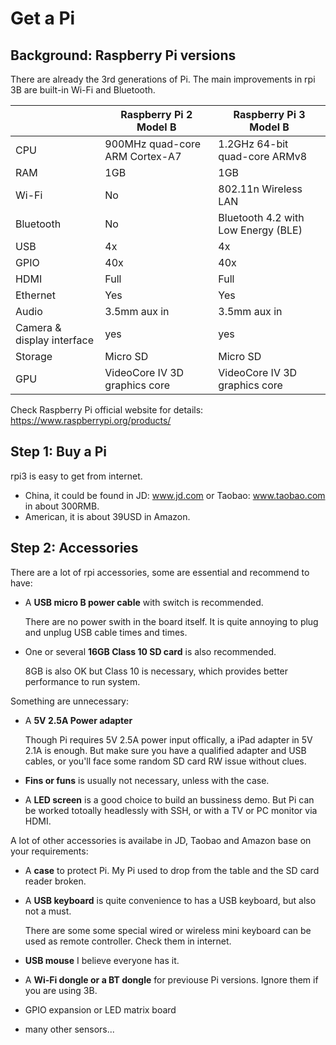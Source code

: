 # Get a Pi

## Background: Raspberry Pi versions

There are already the 3rd generations of Pi. The main improvements in rpi 3B are built-in Wi-Fi and Bluetooth.

| | Raspberry Pi 2 Model B | Raspberry Pi 3 Model B  |
| ---- | ---- | ---- |
| CPU | 900MHz quad-core ARM Cortex-A7 | 1.2GHz 64-bit quad-core ARMv8 |
| RAM | 1GB | 1GB |
| Wi-Fi | No | 802.11n Wireless LAN |
| Bluetooth | No | Bluetooth 4.2 with Low Energy (BLE) |
| USB | 4x | 4x |
| GPIO | 40x | 40x |
| HDMI | Full | Full |
| Ethernet | Yes | Yes |
| Audio | 3.5mm aux in | 3.5mm aux in |
| Camera & display interface | yes | yes |
| Storage | Micro SD | Micro SD |
| GPU | VideoCore IV 3D graphics core | VideoCore IV 3D graphics core |

Check Raspberry Pi official website for details: <br/>
https://www.raspberrypi.org/products/

## Step 1: Buy a Pi

rpi3 is easy to get from internet.

* China, it could be found in JD: www.jd.com or Taobao: www.taobao.com in about 300RMB.
* American, it is about 39USD in Amazon.

## Step 2: Accessories

There are a lot of rpi accessories, some are essential and recommend to have:

* A **USB micro B power cable** with switch is recommended. 

    There are no power swith in the board itself. It is quite annoying to plug and unplug USB cable times and times.
       
* One or several **16GB Class 10 SD card** is also recommended. 

    8GB is also OK but Class 10 is necessary, which provides better performance to run system.

Something are unnecessary:

* A **5V 2.5A  Power adapter** 

    Though Pi requires 5V 2.5A power input offically, a iPad adapter in 5V 2.1A is enough. But make sure you have a qualified adapter and USB cables, or you'll face some random SD card RW issue without clues.
    
* **Fins or funs** is usually not necessary, unless with the case.
* A **LED screen** is a good choice to build an bussiness demo. But Pi can be worked totoally headlessly with SSH, or with a TV or PC monitor via HDMI.

A lot of other accessories is availabe in JD, Taobao and Amazon base on your requirements:

* A **case** to protect Pi. My Pi used to drop from the table and the SD card reader broken.
* A **USB keyboard** is quite convenience to has a USB keyboard, but also not a must.

    There are some some special wired or wireless mini keyboard can be used as remote controller. Check them in internet.
    
* **USB mouse** I believe everyone has it.
* A **Wi-Fi dongle or a BT dongle** for previouse Pi versions. Ignore them if you are using 3B.
* GPIO expansion or LED matrix board
* many other sensors...
